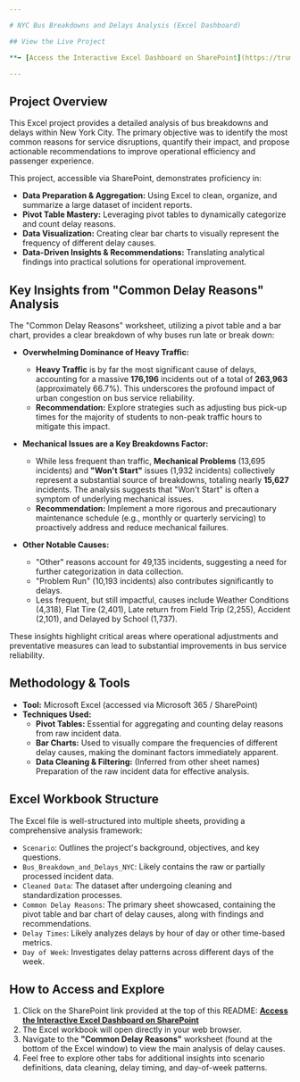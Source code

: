 ```yaml
---

# NYC Bus Breakdowns and Delays Analysis (Excel Dashboard)

## View the Live Project

**➡️ [Access the Interactive Excel Dashboard on SharePoint](https://truman0-my.sharepoint.com/:x:/g/personal/ti81427_truman_edu/EehyCYj4yAJAlvXn8RMKmeIBP8NhbrJKiJKd7XeI6r_9OQ?e=NyFI32)**

---
```


## Project Overview

This Excel project provides a detailed analysis of bus breakdowns and delays within New York City. The primary objective was to identify the most common reasons for service disruptions, quantify their impact, and propose actionable recommendations to improve operational efficiency and passenger experience.

This project, accessible via SharePoint, demonstrates proficiency in:
*   **Data Preparation & Aggregation:** Using Excel to clean, organize, and summarize a large dataset of incident reports.
*   **Pivot Table Mastery:** Leveraging pivot tables to dynamically categorize and count delay reasons.
*   **Data Visualization:** Creating clear bar charts to visually represent the frequency of different delay causes.
*   **Data-Driven Insights & Recommendations:** Translating analytical findings into practical solutions for operational improvement.

## Key Insights from "Common Delay Reasons" Analysis

The "Common Delay Reasons" worksheet, utilizing a pivot table and a bar chart, provides a clear breakdown of why buses run late or break down:

*   **Overwhelming Dominance of Heavy Traffic:**
    *   **Heavy Traffic** is by far the most significant cause of delays, accounting for a massive **176,196** incidents out of a total of **263,963** (approximately 66.7%). This underscores the profound impact of urban congestion on bus service reliability.
    *   **Recommendation:** Explore strategies such as adjusting bus pick-up times for the majority of students to non-peak traffic hours to mitigate this impact.

*   **Mechanical Issues are a Key Breakdowns Factor:**
    *   While less frequent than traffic, **Mechanical Problems** (13,695 incidents) and **"Won't Start"** issues (1,932 incidents) collectively represent a substantial source of breakdowns, totaling nearly **15,627** incidents. The analysis suggests that "Won't Start" is often a symptom of underlying mechanical issues.
    *   **Recommendation:** Implement a more rigorous and precautionary maintenance schedule (e.g., monthly or quarterly servicing) to proactively address and reduce mechanical failures.

*   **Other Notable Causes:**
    *   "Other" reasons account for 49,135 incidents, suggesting a need for further categorization in data collection.
    *   "Problem Run" (10,193 incidents) also contributes significantly to delays.
    *   Less frequent, but still impactful, causes include Weather Conditions (4,318), Flat Tire (2,401), Late return from Field Trip (2,255), Accident (2,101), and Delayed by School (1,737).

These insights highlight critical areas where operational adjustments and preventative measures can lead to substantial improvements in bus service reliability.

## Methodology & Tools

*   **Tool:** Microsoft Excel (accessed via Microsoft 365 / SharePoint)
*   **Techniques Used:**
    *   **Pivot Tables:** Essential for aggregating and counting delay reasons from raw incident data.
    *   **Bar Charts:** Used to visually compare the frequencies of different delay causes, making the dominant factors immediately apparent.
    *   **Data Cleaning & Filtering:** (Inferred from other sheet names) Preparation of the raw incident data for effective analysis.

## Excel Workbook Structure

The Excel file is well-structured into multiple sheets, providing a comprehensive analysis framework:

*   `Scenario`: Outlines the project's background, objectives, and key questions.
*   `Bus_Breakdown_and_Delays_NYC`: Likely contains the raw or partially processed incident data.
*   `Cleaned Data`: The dataset after undergoing cleaning and standardization processes.
*   `Common Delay Reasons`: The primary sheet showcased, containing the pivot table and bar chart of delay causes, along with findings and recommendations.
*   `Delay Times`: Likely analyzes delays by hour of day or other time-based metrics.
*   `Day of Week`: Investigates delay patterns across different days of the week.

## How to Access and Explore

1.  Click on the SharePoint link provided at the top of this README: **[Access the Interactive Excel Dashboard on SharePoint](https://truman0-my.sharepoint.com/:x:/g/personal/ti81427_truman_edu/EehyCYj4yAJAlvXn8RMKmeIBP8NhbrJKiJKd7XeI6r_9OQ?e=NyFI32)**
2.  The Excel workbook will open directly in your web browser.
3.  Navigate to the **"Common Delay Reasons"** worksheet (found at the bottom of the Excel window) to view the main analysis of delay causes.
4.  Feel free to explore other tabs for additional insights into scenario definitions, data cleaning, delay timing, and day-of-week patterns.
